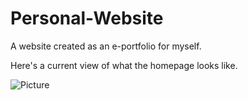 # Personal-Website
A website created as an e-portfolio for myself.


Here's a current view of what the homepage looks like.

![Picture](http://i.imgur.com/T9omuVh.png)
